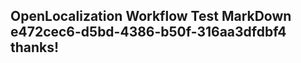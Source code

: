 <properties
ms.topic="hero-topic"
ms.test1="hero-topic"
ms.test2="test"/>

## OpenLocalization Workflow Test MarkDown e472cec6-d5bd-4386-b50f-316aa3dfdbf4 thanks!
